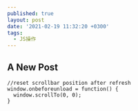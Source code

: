 ```yaml
---
published: true
layout: post
date: '2021-02-19 11:32:20 +0300'
tags:
  - JS操作
---
```

## A New Post


```
//reset scrollbar position after refresh
window.onbeforeunload = function() {
  window.scrollTo(0, 0);
}
```

